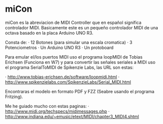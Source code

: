 miCon
=====

miCon es la abreviacion de MIDI Controller que en español significa controlador MIDI.
Basicamente este es un pequeño controlador MIDI de una octava basado en la placa Arduino UNO R3.

Consta de:
· 12 Botones (para simular una escala cromatica)
· 3 Potenciometros
· Un Arduino UNO R3
· Un protoboard

Para emular el/los puertos MIDI uso el programa loopMIDI de Tobias Erichsen (Funciona en W7) y para convertir las señales seriales a MIDI uso el programa SerialToMIDI de Spikenzie Labs, las URL son estas:

· http://www.tobias-erichsen.de/software/loopmidi.html
· http://www.spikenzielabs.com/SpikenzieLabs/Serial_MIDI.html

Encontraras el modelo en formato PDF y FZZ (Seabre usando el programa Fritzing).

Me he guiado mucho con estas paginas:
· http://www.midi.org/techspecs/midimessages.php
· http://www.indiana.edu/~emusic/etext/MIDI/chapter3_MIDI4.shtml
